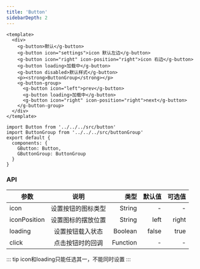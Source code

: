 ```yaml
---
title: 'Button'
sidebarDepth: 2
---
```


<ClientOnly>
  <button-demo-1/>
</ClientOnly>

``` vue{4}
<template>
  <div>
    <g-button>默认</g-button>
    <g-button icon="settings">icon 默认左边</g-button>
    <g-button icon="right" icon-position="right">icon 右边</g-button>
    <g-button loading>加载中</g-button>
    <g-button disabled>默认样式</g-button>
    <p><strong>ButtonGroup</strong></p>
    <g-button-group>
      <g-button icon="left">prev</g-button>
      <g-button loading>加载中</g-button>
      <g-button icon="right" icon-position="right">next</g-button>
    </g-button-group>
  </div>
</template>
```
``` js{4}
import Button from '../../../src/button'
import ButtonGroup from '../../../src/buttonGroup'
export default {
  components: {
    GButton: Button,
    GButtonGroup: ButtonGroup
  }
}
```
### API

| 参数           | 说明           | 类型      |默认值        |          可选值|
| ------------- |:--------------:| --------:|------------:|--------------:|
| icon          | 设置按钮的图标类型  | String   | -          | -             |
| iconPosition  | 设置图标的摆放位置    | String   | left       | right      |
| loading       | 设置按钮载入状态   | Boolean  | false      | true          |
| click         | 点击按钮时的回调   | Function | -          | -

::: tip
icon和loading只能任选其一，不能同时设置
:::